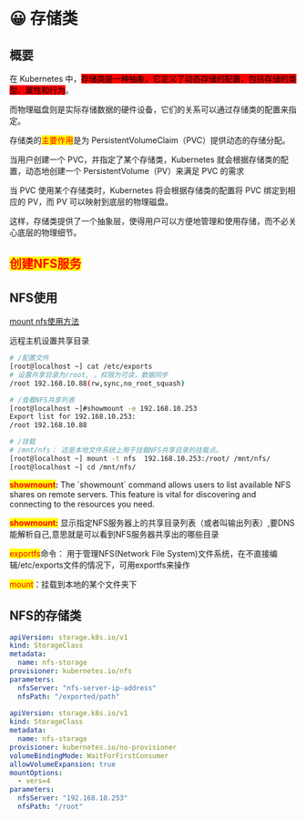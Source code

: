 # 😀 存储类

## 概要

在 Kubernetes 中，<mark style="background-color:red;">存储类是一种抽象，它定义了动态存储的配置，包括存储的类型、属性和行为</mark>。

而物理磁盘则是实际存储数据的硬件设备，它们的关系可以通过存储类的配置来指定。



存储类的<mark style="color:red;">主要作用</mark>是为 PersistentVolumeClaim（PVC）提供动态的存储分配。

当用户创建一个 PVC，并指定了某个存储类，Kubernetes 就会根据存储类的配置，动态地创建一个 PersistentVolume（PV）来满足 PVC 的需求



当 PVC 使用某个存储类时，Kubernetes 将会根据存储类的配置将 PVC 绑定到相应的 PV，而 PV 可以映射到底层的物理磁盘。



这样，存储类提供了一个抽象层，使得用户可以方便地管理和使用存储，而不必关心底层的物理细节。



## <mark style="color:red;">创建NFS服务</mark>



## NFS使用

[mount nfs使用方法](https://blog.csdn.net/weixin\_41012399/article/details/120221702)

远程主机设置共享目录

```sh
# /配置文件
[root@localhost ~] cat /etc/exports
# 设置共享目录为/root, ，权限为可读，数据同步
/root 192.168.10.88(rw,sync,no_root_squash)

# /查看NFS共享列表
[root@localhost ~]#showmount -e 192.168.10.253
Export list for 192.168.10.253:
/root 192.168.10.88

# /挂载
# /mnt/nfs： 这是本地文件系统上用于挂载NFS共享目录的挂载点。
[root@localhost ~] mount -t nfs  192.168.10.253:/root/ /mnt/nfs/
[root@localhost ~] cd /mnt/nfs/
```

<mark style="color:red;">**showmount**</mark>**:**  The \`showmount\` command allows users to list available NFS shares on remote servers. This feature is vital for discovering and connecting to the resources you need.

<mark style="color:red;">**showmount:**</mark> 显示指定NFS服务器上的共享目录列表（或者叫输出列表）,要DNS能解析自己,意思就是可以看到NFS服务器共享出的哪些目录

<mark style="color:red;">exportfs</mark>命令： 用于管理NFS(Network File System)文件系统，在不直接编辑/etc/exports文件的情况下，可用exportfs来操作

<mark style="color:red;">mount</mark>：挂载到本地的某个文件夹下



## NFS的存储类

```yaml
apiVersion: storage.k8s.io/v1
kind: StorageClass
metadata:
  name: nfs-storage
provisioner: kubernetes.io/nfs
parameters:
  nfsServer: "nfs-server-ip-address"
  nfsPath: "/exported/path"
  
apiVersion: storage.k8s.io/v1
kind: StorageClass
metadata:
  name: nfs-storage
provisioner: kubernetes.io/no-provisioner
volumeBindingMode: WaitForFirstConsumer
allowVolumeExpansion: true
mountOptions:
  - vers=4
parameters:
  nfsServer: "192.168.10.253"
  nfsPath: "/root"
```
